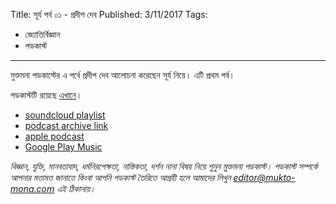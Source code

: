 Title: সূর্য পর্ব ০১ - প্রদীপ দেব
Published: 3/11/2017
Tags:
  - জ্যোতির্বিজ্ঞান
  - পডকাস্ট
---

মুক্তমনা পডকাস্টের এ পর্বে প্রদীপ দেব আলোচনা করেছেন সূর্য নিয়ে। এটি প্রথম পর্ব।

পডকাস্টটি রয়েছে [এখানে](https://drive.google.com/open?id=1Yilsqa2xkNnwBBR56yUQcgbXsdr0EEvS)।

- [soundcloud playlist](https://soundcloud.com/mukto-mona)
- [podcast archive link](http://web.archive.org/web/20191023151006/http://podcast.mukto-mona.com)
- [apple podcast](https://podcasts.apple.com/us/podcast/id1212085883)
- [Google Play Music](https://play.google.com/music/listen#/ps/Izc4javhi5igs66olhdfex42cxa)

_বিজ্ঞান, যুক্তি, মানবতাবাদ, ধর্মনিরপেক্ষতা, নাস্তিকতা, দর্শন নানা বিষয় নিয়ে শুনুন মুক্তমনা পডকাস্ট। পডকাস্ট সম্পর্কে আপনার মতামত জানাতে কিংবা আপনি পডকাস্ট তৈরিতে আগ্রহী হলে আমাদের লিখুন editor@mukto-mona.com এই ঠিকানায়।_